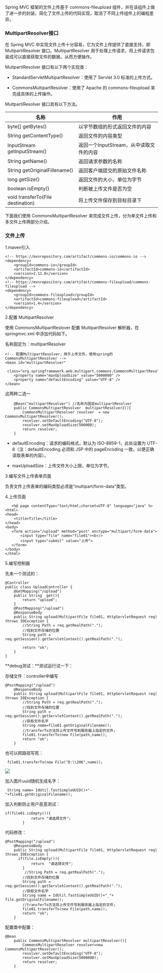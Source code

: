 Spring MVC 框架的文件上传基于 commons-fileupload 组件，并在该组件上做了进一步的封装，简化了文件上传的代码实现，取消了不同上传组件上的编程差异。

### MultipartResolver接口

在 Spring MVC 中实现文件上传十分容易，它为文件上传提供了直接支持，即 MultpartiResolver 接口。MultipartResolver 用于处理上传请求，将上传请求包装成可以直接获取文件的数据，从而方便操作。

MultpartiResolver 接口有以下两个实现类：

- StandardServletMultipartResolver：使用了 Servlet 3.0 标准的上传方式。

- CommonsMultipartResolver：使用了 Apache 的 commons-fileupload 来完成具体的上传操作。

MultpartiResolver 接口具有以下方法。

| 名称                                | 作用                        |
| --------------------------------- | ------------------------- |
| byte[] getBytes()                 | 以字节数组的形式返回文件的内容           |
| String getContentType()           | 返回文件的内容类型                 |
| InputStream getInputStream()      | 返回一个InputStream，从中读取文件的内容 |
| String getName()                  | 返回请求参数的名称                 |
| String getOriginalFillename()     | 返回客户端提交的原始文件名称            |
| long getSize()                    | 返回文件的大小，单位为字节             |
| boolean isEmpty()                 | 判断被上传文件是否为空               |
| void transferTo(File destination) | 将上传文件保存到目标目录下             |

下面我们使用 CommonsMultipartResolver 来完成文件上传，分为单文件上传和多文件上传两部分介绍。

### 文件上传

1.maven引入

```text
<!-- https://mvnrepository.com/artifact/commons-io/commons-io -->
<dependency>
    <groupId>commons-io</groupId>
    <artifactId>commons-io</artifactId>
    <version>2.11.0</version>
</dependency>
<!-- https://mvnrepository.com/artifact/commons-fileupload/commons-fileupload -->
<dependency>
    <groupId>commons-fileupload</groupId>
    <artifactId>commons-fileupload</artifactId>
    <version>1.4</version>
</dependency>
```

2.配置 MultipartResolver

使用 CommonsMultipartReslover 配置 MultipartResolver 解析器，在 springmvc.xml 中添加代码如下。

名称固定为：multipartResolver

```text
<!-- 配置MultipartResolver，用于上传文件，使用spring的CommonsMultipartResolver -->
<bean id="multipartResolver"
    class="org.springframework.web.multipart.commons.CommonsMultipartResolver">
    <property name="maxUploadSize" value="5000000" />
    <property name="defaultEncoding" value="UTF-8" />
</bean>
```

这两种二选一

```text
    @Bean("multipartResolver") //名称为固定multipartResolver
    public CommonsMultipartResolver  multipartResolver2(){
        CommonsMultipartResolver resolver  = new CommonsMultipartResolver();
        resolver.setDefaultEncoding("UTF-8");
        resolver.setMaxUploadSize(500000);
        return resolver;
    }
```



- defaultEncoding：请求的编码格式，默认为 ISO-8859-1，此处设置为 UTF-8（注：defaultEncoding 必须和 JSP 中的 pageEncoding 一致，以便正确读取表单的内容）。

- maxUploadSize：上传文件大小上限，单位为字节。

3.编写文件上传表单页面

负责文件上传表单的编码类型必须是“multipart/form-data”类型。

4.上传页面

```text
   <%@ page contentType="text/html;charset=UTF-8" language="java" %>
<html>
<head>
    <title>Title</title>
</head>
<body>
   <form action="/upload" method="post" enctype="multipart/form-data">
       <input type="file" name="file01"><br/>
       <input type="submit" value="上传">
   </form>
</body>
</html>
```

5.编写控制器

先来一个测试的：

```text
@Controller
public class UploadController {
    @GetMapping("/upload")
    public String  get(){
        return "upload";
    }
    @PostMapping("/upload")
    @ResponseBody
    public String upload(MultipartFile file01, HttpServletRequest req) throws IOException {
        //String Path = req.getRealPath(".");
        //找到文件存储的位置
        String path = req.getSession().getServletContext().getRealPath(".");
  
        return "ok";
    }
}
```

**debug测试：**测试运行试一下：

存储文件：controller中编写

```text
@PostMapping("/upload")
    @ResponseBody
    public String upload(MultipartFile file01, HttpServletRequest req) throws IOException {
        //String Path = req.getRealPath(".");
        //找到文件存储的位置
        String path = req.getSession().getServletContext().getRealPath(".");
        //获取文件名字
        String name=file01.getOriginalFilename();
        //transferTo方法将上传文件写到服务器上指定的文件;
        file01.transferTo(new File(path,name));
        return "ok";
    }
```

也可以把路径写死：

```text
 file01.transferTo(new File("D:\\206",name));
```

![](https://tcs-devops.aliyuncs.com/storage/112v70b0979ca3f762a14180a1321ebdfb4f?Signature=eyJhbGciOiJIUzI1NiIsInR5cCI6IkpXVCJ9.eyJBcHBJRCI6IjVlNzQ4MmQ2MjE1MjJiZDVjN2Y5YjMzNSIsIl9hcHBJZCI6IjVlNzQ4MmQ2MjE1MjJiZDVjN2Y5YjMzNSIsIl9vcmdhbml6YXRpb25JZCI6IiIsImV4cCI6MTY4OTc1MzU5MSwiaWF0IjoxNjg5MTQ4NzkxLCJyZXNvdXJjZSI6Ii9zdG9yYWdlLzExMnY3MGIwOTc5Y2EzZjc2MmExNDE4MGExMzIxZWJkZmI0ZiJ9.Tk7zVfYeK4YIOTUNHfD9Svb-6wFULYCjS6sp-IUQeMs&download=%E5%9B%BE%E7%89%87.png "")

加入图片uuid随机生成名字：

```text
 String name= IdUtil.fastSimpleUUID()+"-"+file01.getOriginalFilename();
```

加入判断防止用户恶意测试：

```text
if(file01.isEmpty()){
            return "请选择文件";
        }
```

代码修改：

```text
@PostMapping("/upload")
    @ResponseBody
    public String upload(MultipartFile file01, HttpServletRequest req) throws IOException {
      if(file.isEmpty()){
            return  "请选择文件";
        }
         //String Path = req.getRealPath(".");
        //找到文件存储的位置
        String path = req.getSession().getServletContext().getRealPath(".");
        //获取文件名字
        String name = IdUtil.fastSimpleUUID()+"_"+ file.getOriginalFilename();
        //transferTo方法将上传文件写到服务器上指定的文件;
        file01.transferTo(new File(path,name));
        return "ok";
    }
```

配置类中配置：

```text
@Bean
    public CommonsMultipartResolver multipartResolver(){
        CommonsMultipartResolver resolver=new CommonsMultipartResolver();
        resolver.setDefaultEncoding("UTF-8");
        resolver.setMaxUploadSize(5000000);
        return resolver;
    }

```

